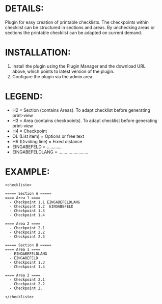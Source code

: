 DETAILS:
================================================

Plugin for easy creation of printable checklists. The checkpoints within checklist can be structured in sections and areas. By unchecking areas or sections the printable checklist can be adapted on current demand.


INSTALLATION:
================================================

1. Install the plugin using the Plugin Manager and the download URL above, which points to latest version of the plugin.
2. Configure the plugin via the admin area.


LEGEND:
================================================

- H2 = Section (contains Areas). To adapt checklist before generating print-view
- H3 = Area (contains checkpoints). To adapt checklist before generating print-view
- H4 = Checkpoint
- OL (List item) = Options or free text
- HR (Dividing line) = Fixed distance
- EINGABEFELD = ............
- EINGABEFELDLANG = ........................


EXAMPLE:
================================================
```
<checkliste>

===== Section A =====
==== Area 1 ====
  - Checkpoint 1.1 EINGABEFELDLANG
  - Checkpoint 1.2  EINGABEFELD
  - Checkpoint 1.3
  - Checkpoint 1.4  

==== Area 2 ====
  - Checkpoint 2.1
  - Checkpoint 2.2
  - Checkpoint 2.3

===== Section B =====
==== Area 1 ====
  - EINGABEFELDLANG
  - EINGABEFELD
  - Checkpoint 1.3
  - Checkpoint 1.4  

==== Area 2 ====
  - Checkpoint 2.1
  - Checkpoint 2.2
  - Checkpoint 2.

</checkliste>
```
